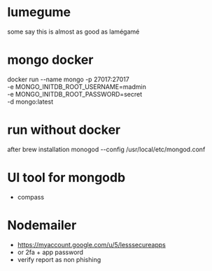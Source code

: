 # lumegume
some say this is almost as good as lamégamé

# mongo docker
docker run --name mongo -p 27017:27017 \
  -e MONGO_INITDB_ROOT_USERNAME=madmin \
  -e MONGO_INITDB_ROOT_PASSWORD=secret \
  -d mongo:latest

# run without docker
after brew installation
monogod --config /usr/local/etc/mongod.conf

# UI tool for mongodb
- compass

# Nodemailer
- https://myaccount.google.com/u/5/lesssecureapps
- or 2fa + app password
- verify report as non phishing